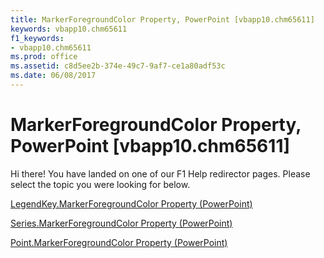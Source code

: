 ```yaml
---
title: MarkerForegroundColor Property, PowerPoint [vbapp10.chm65611]
keywords: vbapp10.chm65611
f1_keywords:
- vbapp10.chm65611
ms.prod: office
ms.assetid: c8d5ee2b-374e-49c7-9af7-ce1a80adf53c
ms.date: 06/08/2017
---
```



# MarkerForegroundColor Property, PowerPoint [vbapp10.chm65611]

Hi there! You have landed on one of our F1 Help redirector pages. Please select the topic you were looking for below.

[LegendKey.MarkerForegroundColor Property (PowerPoint)](http://msdn.microsoft.com/library/6b8020ba-ccd1-fb3a-6ea9-8a59eaa64d3b%28Office.15%29.aspx)

[Series.MarkerForegroundColor Property (PowerPoint)](http://msdn.microsoft.com/library/3d312b67-7fcf-5446-c57d-9831af908e8d%28Office.15%29.aspx)

[Point.MarkerForegroundColor Property (PowerPoint)](http://msdn.microsoft.com/library/cf0dc6ba-eb97-164d-6c95-d13b75805931%28Office.15%29.aspx)

